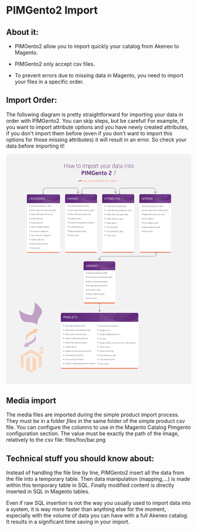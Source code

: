 PIMGento2 Import
================

About it:
---------

* PIMGento2 allow you to import quickly your catalog from Akeneo to Magento.

* PIMGento2 only accept csv files.

* To prevent errors due to missing data in Magento, you need to import your files in a specific order.

Import Order:
-------------
The following diagram is pretty straightforward for importing your data in order with PIMGento2. You can skip steps, but be careful! For example, if you want to import attribute options and you have newly created attributes, if you don't import them before (even if you don't want to import this options for those missing attributes) it will result in an error. So check your data before importing it!

![pimgento-diagram](PIMGento-M2-diagram.png)

Media import
------------

The media files are imported during the simple product import process.
They must be in a folder *files* in the same folder of the simple product csv file.
You can configure the columns to use in the Magento Catalog Pimgento configuration section.
The value must be exactly the path of the image, relatively to the csv file: files/foo/bar.png

Technical stuff you should know about:
--------------------------------------

 Instead of handling the file line by line, PIMGento2 insert all the data from the file into a temporary table. Then data manipulation (mapping,...) is made within this temporary table in SQL. Finally modified content is directly inserted in SQL in Magento tables.

 Even if  raw SQL insertion is not the way you usually used to import data into a system, it is way more faster than anything else for the moment, especially with the volume of data you can have with a full Akeneo catalog. It results in a significant time saving in your import.